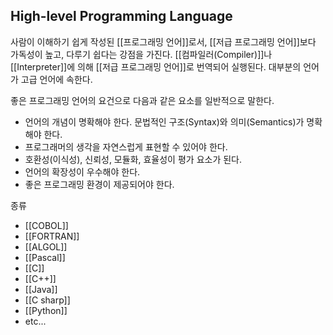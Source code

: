 ## High-level Programming Language

사람이 이해하기 쉽게 작성된 [[프로그래밍 언어]]로서, [[저급 프로그래밍 언어]]보다 가독성이 높고, 다루기 쉽다는 강점을 가진다. [[컴파일러(Compiler)]]나 [[Interpreter]]에 의해 [[저급 프로그래밍 언어]]로 번역되어 실행된다. 대부분의 언어가 고급 언어에 속한다. 

좋은 프로그래밍 언어의 요건으로 다음과 같은 요소를 일반적으로 말한다.
+ 언어의 개념이 명확해야 한다. 문법적인 구조(Syntax)와 의미(Semantics)가 명확해야 한다.
+ 프로그래머의 생각을 자연스럽게 표현할 수 있어야 한다.
+ 호환성(이식성), 신뢰성, 모듈화, 효율성이 평가 요소가 된다.
+ 언어의 확장성이 우수해야 한다.
+ 좋은 프로그래밍 환경이 제공되어야 한다.

종류
+ [[COBOL]]
+ [[FORTRAN]]
+ [[ALGOL]]
+ [[Pascal]]
+ [[C]]
+ [[C++]]
+ [[Java]]
+ [[C sharp]]
+ [[Python]]
+ etc...
